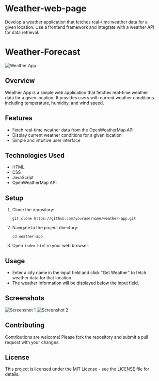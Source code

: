 # Weather-web-page
Develop a weather application that fetches real-time weather data for a given location. Use a frontend framework and integrate with a weather API for data retrieval.
# Weather-Forecast

![Weather App](weather-app.png)

## Overview

Weather App is a simple web application that fetches real-time weather data for a given location. It provides users with current weather conditions including temperature, humidity, and wind speed.

## Features

- Fetch real-time weather data from the OpenWeatherMap API
- Display current weather conditions for a given location
- Simple and intuitive user interface

## Technologies Used

- HTML
- CSS
- JavaScript
- OpenWeatherMap API

## Setup

1. Clone the repository:

    ```
    git clone https://github.com/yourusername/weather-app.git
    ```

2. Navigate to the project directory:

    ```
    cd weather-app
    ```

3. Open `index.html` in your web browser.

## Usage

- Enter a city name in the input field and click "Get Weather" to fetch weather data for that location.
- The weather information will be displayed below the input field.

## Screenshots

![Screenshot 1](screenshot1.png)
![Screenshot 2](screenshot2.png)

## Contributing

Contributions are welcome! Please fork the repository and submit a pull request with your changes.

## License

This project is licensed under the MIT License - see the [LICENSE](LICENSE) file for details.

